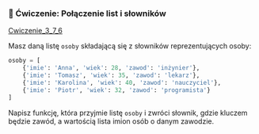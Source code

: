 
### 📝 Ćwiczenie: Połączenie list i słowników

[Cwiczenie_3_7_6](cwiczenia/cwiczenie_3_7_6.md)



Masz daną listę `osoby` składającą się z słowników reprezentujących osoby:

```python
osoby = [
    {'imie': 'Anna', 'wiek': 28, 'zawod': 'inżynier'},
    {'imie': 'Tomasz', 'wiek': 35, 'zawod': 'lekarz'},
    {'imie': 'Karolina', 'wiek': 40, 'zawod': 'nauczyciel'},
    {'imie': 'Piotr', 'wiek': 32, 'zawod': 'programista'}
]
```

Napisz funkcję, która przyjmie listę `osoby` i zwróci słownik, gdzie kluczem będzie zawód, a wartością lista imion osób o danym zawodzie.
